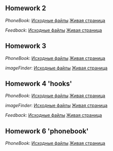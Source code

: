 ## Homework 2

_PhoneBook_:
[Исходные файлы](https://github.com/VladHorii/goit-react-hw/tree/02-phonebook)
[Живая страница](http://horiisoft.h1n.ru/hw/02-phonebook/)

_Feedback_:
[Исходные файлы](https://github.com/VladHorii/goit-react-hw/tree/02-feedback)
[Живая страница](http://horiisoft.h1n.ru/hw/02-feedback/)

## Homework 3

_PhoneBook_:
[Исходные файлы](https://github.com/VladHorii/goit-react-hw/tree/03-phonebook)
[Живая страница](http://horiisoft.h1n.ru/hw/03-phonebook/)

_imageFinder_:
[Исходные файлы](https://github.com/VladHorii/goit-react-hw/tree/03-imageFinder)
[Живая страница](http://horiisoft.h1n.ru/hw/03-imageFinder/)

## Homework 4 'hooks'

_PhoneBook_:
[Исходные файлы](https://github.com/VladHorii/goit-react-hw/tree/04-hooks-phonebook)
[Живая страница](http://horiisoft.h1n.ru/hw/04-hooks-phonebook/)

_imageFinder_:
[Исходные файлы](https://github.com/VladHorii/goit-react-hw/tree/04-hooks-images)
[Живая страница](http://horiisoft.h1n.ru/hw/04-hooks-images/)

_Feedback_:
[Исходные файлы](https://github.com/VladHorii/goit-react-hw/tree/04-hooks-feedback)
[Живая страница](http://horiisoft.h1n.ru/hw/04-hooks-feedback/)

## Homework 6 'phonebook'

_PhoneBook_:
[Исходные файлы](https://github.com/VladHorii/goit-react-hw/tree/06-phonebook)
[Живая страница](http://horiisoft.h1n.ru/hw/06-phonebook/)
